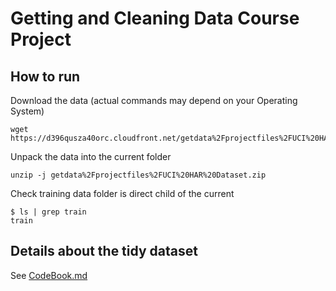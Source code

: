 # Getting and Cleaning Data Course Project

## How to run
Download the data (actual commands may depend on your Operating System)

    wget https://d396qusza40orc.cloudfront.net/getdata%2Fprojectfiles%2FUCI%20HAR%20Dataset.zip 

Unpack the data into the current folder

    unzip -j getdata%2Fprojectfiles%2FUCI%20HAR%20Dataset.zip

Check training data folder is direct child of the current

    $ ls | grep train
    train

## Details about the tidy dataset
See [CodeBook.md](CodeBook.md)
